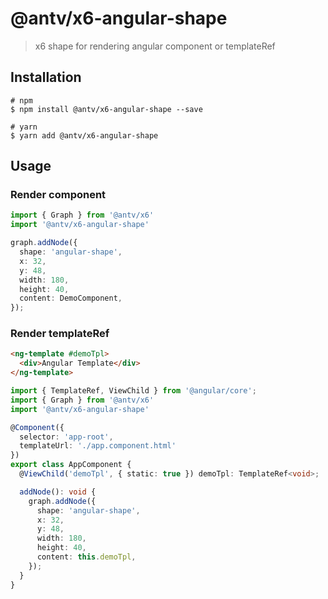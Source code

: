 # @antv/x6-angular-shape

> x6 shape for rendering angular component or templateRef

## Installation

```shell
# npm
$ npm install @antv/x6-angular-shape --save

# yarn
$ yarn add @antv/x6-angular-shape
```

## Usage

### Render component
```ts
import { Graph } from '@antv/x6'
import '@antv/x6-angular-shape'

graph.addNode({
  shape: 'angular-shape',
  x: 32,
  y: 48,
  width: 180,
  height: 40,
  content: DemoComponent,
});
```

### Render templateRef
```html
<ng-template #demoTpl>
  <div>Angular Template</div>
</ng-template>
```
```ts
import { TemplateRef, ViewChild } from '@angular/core';
import { Graph } from '@antv/x6'
import '@antv/x6-angular-shape'

@Component({
  selector: 'app-root',
  templateUrl: './app.component.html'
})
export class AppComponent {
  @ViewChild('demoTpl', { static: true }) demoTpl: TemplateRef<void>;

  addNode(): void {
    graph.addNode({
      shape: 'angular-shape',
      x: 32,
      y: 48,
      width: 180,
      height: 40,
      content: this.demoTpl,
    });
  }
}
```


